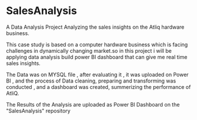 # SalesAnalysis
A Data Analysis Project Analyzing the sales insights on the Atliq hardware business. 

This case study is based on a computer hardware business which is facing challenges in dynamically changing market.so in this project i will be applying  data analysis  build power BI dashboard that can give me real time sales insights. 

The Data was on MYSQL file , after evaluating it , it was uploaded on Power BI , and the process of Data cleaning, preparing and transforming was conducted , and a dashboard was created, summerizing the performance of AtliQ.

The Results of the Analysis are uploaded as Power BI Dashboard on the "SalesAnalysis" repository 
